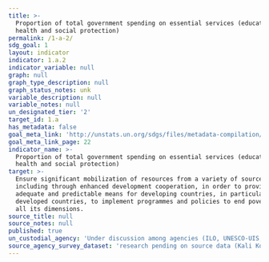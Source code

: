 ```yaml
---
title: >-
  Proportion of total government spending on essential services (education,
  health and social protection)
permalink: /1-a-2/
sdg_goal: 1
layout: indicator
indicator: 1.a.2
indicator_variable: null
graph: null
graph_type_description: null
graph_status_notes: unk
variable_description: null
variable_notes: null
un_designated_tier: '2'
target_id: 1.a
has_metadata: false
goal_meta_link: 'http://unstats.un.org/sdgs/files/metadata-compilation/Metadata-Goal-1.pdf'
goal_meta_link_page: 22
indicator_name: >-
  Proportion of total government spending on essential services (education,
  health and social protection)
target: >-
  Ensure significant mobilization of resources from a variety of sources,
  including through enhanced development cooperation, in order to provide
  adequate and predictable means for developing countries, in particular least
  developed countries, to implement programmes and policies to end poverty in
  all its dimensions.
source_title: null
source_notes: null
published: true
un_custodial_agency: 'Under discussion among agencies (ILO, UNESCO-UIS, WHO)'
source_agency_survey_dataset: 'research pending on source data (Kali Kong, Feb 2018)'
---
```

